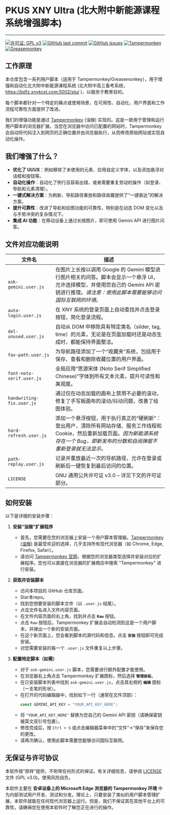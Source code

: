 # PKUS XNY Ultra (北大附中新能源课程系统增强脚本)

---

[![许可证: GPL v3](https://img.shields.io/badge/License-GPLv3-blue.svg)](https://www.gnu.org/licenses/gpl-3.0)
[![GitHub last commit](https://img.shields.io/github/last-commit/c-jeremy/pkus-xny-ultra)](https://github.com/c-jeremy/pkus-xny-ultra/commits/main)
[![GitHub issues](https://img.shields.io/github/issues/c-jeremy/pkus-xny-ultra)](https://github.com/c-jeremy/pkus-xny-ultra/issues)
[![Tampermonkey](https://img.shields.io/badge/Tampermonkey-compatible-green)](https://www.tampermonkey.net/)
[![Greasemonkey](https://img.shields.io/badge/Greasemonkey-compatible-green)](https://www.greasespot.net/)

## 工作原理
本仓库包含一系列用户脚本（适用于 Tampermonkey/Greasemonkey），用于增强和自动化北大附中新能源课程系统 (北大附中高三备考系统，https://bdfz.xnykcxt.com:5002/stu/ )，以服务于教育目的。

每个脚本都针对一个特定的痛点或使用场景，在可用性、自动化、用户界面和工作流程可靠性方面提供了改进。

我们的增强功能是通过 [Tampermonkey](http://tampermonkey.net) (油猴) 实现的。这是一款用于管理和运行用户脚本的浏览器扩展。当您在浏览器中访问已配置的网站时，Tampermonkey 会自动将代码注入到网页的正确位置并由浏览器执行，从而修改原始网站或实现自动化操作。

## 我们增强了什么？
- **优化了 UI/UX**：例如移除了未使用的元素、应用自定义字体，以及添加悬浮对话框和按钮等。
- **自动化操作**：自动化了例行且容易出错，或者需要重复劳动的操作（如登录、导航和元素清理）。
- **一键式解决方案**：为刷新、导航路径重放和路径收藏提供了“一键直达”的解决方案。
- **提升可靠性**：改进了导航和绘图功能的可靠性，特别是在动态 DOM 变化以及与手势冲突的复杂情况下。
- **集成 AI 功能**：在移动设备上通过长按图片，即可使用 Gemini API 进行图片问答。

## 文件对应功能说明

| 文件名 | 描述 |
|-----------|-------------|
| `ask-gemini.user.js` | 在图片上长按以调用 Google 的 Gemini 模型进行图片相关的问答。脚本会显示一个悬浮 UI，允许选择模型，并使用您自己的 Gemini API 密钥进行推理。*请注意：使用此脚本需要能够访问国际互联网的环境。* |
| `auto-login.user.js` | 在 XNY 系统的登录页面上自动查找并点击登录按钮，简化登录流程。 |
| `del-unused.user.js` | 自动从 DOM 中移除具有特定类名（silder, tag, time）的元素，无论是在页面加载时还是动态生成时，都能保持界面整洁。 |
| `fav-path.user.js` | 为导航路径添加了一个“收藏夹”系统，包括用于保存、查看和删除收藏位置的用户界面。 |
| `font-noto-serif.user.js` | 全局应用“思源宋体 (Noto Serif Simplified Chinese)”字体到所有文本元素，提升可读性和美观度。 |
| `handwriting-fix.user.js` | 通过仅在动态加载的画布上禁用不必要的滚动，修复了手写板画布的滚动/抖动问题，改善了绘图体验。 |
| `hard-refresh.user.js` | 添加一个悬浮按钮，用于执行真正的“硬刷新”：登出用户，清除所有网站存储、服务工作线程和 Cookie，然后重新加载页面。*因为新能源系统存在一个 Bug，即新发布的分数和自阅弹窗不重新登录就无法显示。* |
| `path-replay.user.js` | 记录并重放最近一次的导航路径，允许在登录或刷新后一键恢复到最后访问的位置。 |
| `LICENSE` | GNU 通用公共许可证 v3.0 – 详见下文的许可证部分。 |

## 如何安装
以下是详细的安装步骤：

1.  **安装“油猴”扩展程序**
    *   首先，您需要在您的浏览器上安装一个用户脚本管理器。[Tampermonkey (油猴)](https://www.tampermonkey.net/) 是最受欢迎的选择，几乎支持所有现代浏览器（如 Chrome, Edge, Firefox, Safari）。
    *   请访问 [Tampermonkey 官网](https://www.tampermonkey.net/)，根据您的浏览器类型选择并安装对应的扩展程序。您也可以直接在浏览器的扩展商店中搜索 "Tampermonkey" 进行安装。

2.  **获取并安装脚本**
    *   访问本项目的 GitHub 仓库页面。
    *   Star本repo。
    *   找到您想要安装的脚本文件（以 `.user.js` 结尾）。
    *   点击文件名进入文件内容页面。
    *   在文件内容页面的右上角，找到并点击 **`Raw`** 按钮。
    *   点击 `Raw` 按钮后，Tampermonkey 扩展会自动检测到这是一个用户脚本，并弹出一个新的安装页面。
    *   在这个新页面上，您会看到脚本的源代码和信息。点击 **`安装`** 按钮即可完成安装。
    *   对您需要安装的每一个 `.user.js` 文件重复以上步骤。

3.  **配置特定脚本（如需）**
    *   对于 `ask-gemini.user.js` 脚本，您需要进行额外配置才能使用。
    *   在浏览器右上角点击 Tampermonkey 扩展图标，然后选择 **`管理面板`**。
    *   在已安装脚本列表中找到 `ask-gemini.user.js`，点击其右侧的 **`编辑`** 图标（一支笔的形状）。
    *   在打开的代码编辑器中，找到如下一行（通常在文件顶部）：
        ```javascript
        const GEMINI_API_KEY = "YOUR_API_KEY_HERE";
        ```
    *   将 `"YOUR_API_KEY_HERE"` 替换为您自己的 Gemini API 密钥（请确保密钥被英文双引号包裹）。
    *   修改完成后，按 `Ctrl + S` 或点击编辑器菜单中的“文件”->“保存”来保存您的更改。
    *   请再次确认，使用此脚本需要您能够访问国际互联网。

## 无保证与许可协议
本软件按“原样”提供，不附带任何形式的保证。有关详细信息，请参阅 [LICENSE](LICENSE) 文件 (GPL v3.0)。使用风险自负。

本软件主要在 **安卓设备上的 Microsoft Edge 浏览器的 Tampermonkey 环境** 中为内部测试用户开发、测试和分发。理论上，只要安装了类似的用户脚本管理扩展，本软件就能在任何现代浏览器上运行。但是，我们不保证其在其他平台上的可靠性，请确保您在使用本软件时了解您正在进行的操作。
